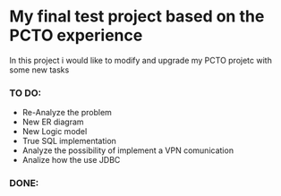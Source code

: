# My final test project based on the PCTO experience

In this project i would like to modify and upgrade my PCTO projetc with some new tasks

### TO DO:
* Re-Analyze the problem
* New ER diagram
* New Logic model 
* True SQL implementation
* Analyze the possibility of implement a VPN comunication
* Analize how the use JDBC

### DONE:

